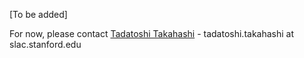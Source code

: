 [To be added]

For now, please contact [Tadatoshi Takahashi](mailto:tadatoshi.takahashi@slac.stanford.edu) - tadatoshi.takahashi at slac.stanford.edu